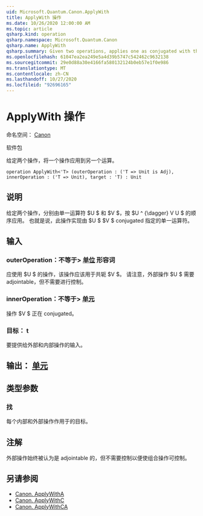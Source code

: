 ```yaml
---
uid: Microsoft.Quantum.Canon.ApplyWith
title: ApplyWith 操作
ms.date: 10/26/2020 12:00:00 AM
ms.topic: article
qsharp.kind: operation
qsharp.namespace: Microsoft.Quantum.Canon
qsharp.name: ApplyWith
qsharp.summary: Given two operations, applies one as conjugated with the other.
ms.openlocfilehash: 61047ea2ea249e5a4d39b5747c542462c9632138
ms.sourcegitcommit: 29e0d88a30e4166fa580132124b0eb57e1f0e986
ms.translationtype: MT
ms.contentlocale: zh-CN
ms.lasthandoff: 10/27/2020
ms.locfileid: "92696165"
---
```

# <a name="applywith-operation"></a>ApplyWith 操作

命名空间： [Canon](xref:Microsoft.Quantum.Canon)

软件包 [](https://nuget.org/packages/)


给定两个操作，将一个操作应用到另一个运算。

```qsharp
operation ApplyWith<'T> (outerOperation : ('T => Unit is Adj), innerOperation : ('T => Unit), target : 'T) : Unit
```


## <a name="description"></a>说明

给定两个操作，分别由单一运算符 $U $ 和 $V $，按 $U ^ {\dagger} V U $ 的顺序应用。 也就是说，此操作实现由 $U $ $V $ conjugated 指定的单一运算符。

## <a name="input"></a>输入

### <a name="outeroperation--t--unit-adj"></a>outerOperation：不等于> [单位](xref:microsoft.quantum.lang-ref.unit) 形容词

应使用 $U $ 的操作，该操作应该用于共轭 $V $。 请注意，外部操作 $U $ 需要 adjointable，但不需要进行控制。


### <a name="inneroperation--t--unit"></a>innerOperation：不等于> [单元](xref:microsoft.quantum.lang-ref.unit) 

操作 $V $ 正在 conjugated。


### <a name="target--t"></a>目标： t

要提供给外部和内部操作的输入。



## <a name="output--unit"></a>输出： [单元](xref:microsoft.quantum.lang-ref.unit)



## <a name="type-parameters"></a>类型参数

### <a name="t"></a>找

每个内部和外部操作作用于的目标。

## <a name="remarks"></a>注解

外部操作始终被认为是 adjointable 的，但不需要控制以便使组合操作可控制。

## <a name="see-also"></a>另请参阅

- [Canon. ApplyWithA](xref:Microsoft.Quantum.Canon.ApplyWithA)
- [Canon. ApplyWithC](xref:Microsoft.Quantum.Canon.ApplyWithC)
- [Canon. ApplyWithCA](xref:Microsoft.Quantum.Canon.ApplyWithCA)